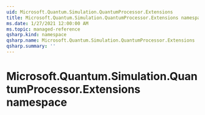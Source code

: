 ```yaml
---
uid: Microsoft.Quantum.Simulation.QuantumProcessor.Extensions
title: Microsoft.Quantum.Simulation.QuantumProcessor.Extensions namespace
ms.date: 1/27/2021 12:00:00 AM
ms.topic: managed-reference
qsharp.kind: namespace
qsharp.name: Microsoft.Quantum.Simulation.QuantumProcessor.Extensions
qsharp.summary: ''
---
```


# Microsoft.Quantum.Simulation.QuantumProcessor.Extensions namespace




